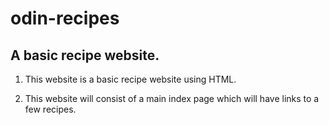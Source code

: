 # odin-recipes
 ## A basic recipe website.

1. This website is a basic recipe website using HTML.

2. This website will consist of a main index page which will have links to a few recipes.
